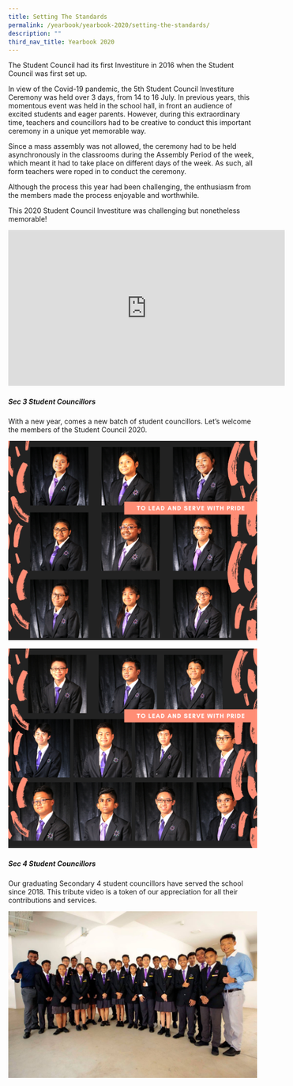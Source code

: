 ```yaml
---
title: Setting The Standards
permalink: /yearbook/yearbook-2020/setting-the-standards/
description: ""
third_nav_title: Yearbook 2020
---
```

The Student Council&nbsp;had its first Investiture in 2016 when the Student Council was first set up.&nbsp;

In view of the Covid-19 pandemic, the 5th Student Council Investiture Ceremony was held over 3 days, from 14 to 16 July. In previous years, this momentous event was held in the school hall, in front an audience of excited students and eager parents. However, during this extraordinary time, teachers and councillors had to be creative to conduct this important ceremony in a unique yet memorable way.

Since a mass assembly was not allowed, the ceremony had to be held asynchronously in the classrooms during the Assembly Period&nbsp;of the week, which meant it had to take place on different days of the week. As such, all form teachers were roped in to conduct the ceremony.

Although the process this year had been challenging, the enthusiasm from the members made the process enjoyable and worthwhile.

This 2020 Student Council Investiture was challenging but nonetheless memorable!

<iframe width="560" height="315" src="https://www.youtube.com/embed/CHLsxNBWOik" title="YouTube video player" frameborder="0" allow="accelerometer; autoplay; clipboard-write; encrypted-media; gyroscope; picture-in-picture; web-share" allowfullscreen=""></iframe>

##### **Sec 3 Student Councillors**
With a new year, comes a new batch of student councillors. Let’s welcome the members of the Student Council 2020.

![](/images/SC_Girls.png)

![](/images/SC_Boys.png)

##### **Sec 4 Student Councillors**
Our graduating Secondary 4 student councillors have served the school since 2018. This tribute video is a token of our appreciation for all their contributions and services.

![](/images/Student_Councillors-1024x683.jpg)